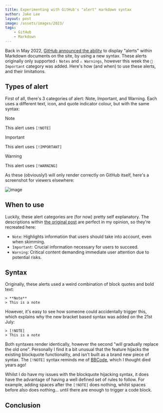 ```yaml
---
title: Experimenting with GitHub's "alert" markdown syntax
author: Jake Lee
layout: post
image: /assets/images/2023/
tags:
    - GitHub
    - Markdown
---
```


Back in May 2022, [GitHub announced the ability](https://github.com/orgs/community/discussions/16925) to display "alerts" within Markdown documents on the site, by using a new syntax. These alerts originally only supported `ℹ️ Notes` and `⚠️ Warnings`, however this week the `💬 Important` category was added. Here's how (and when) to use these alerts, and their limitations.

## Types of alert

First of all, there's 3 categories of alert: Note, Important, and Warning. Each uses a different text, icon, and quote indicator colour, but with the same syntax:

> [!NOTE]
> This alert uses `[!NOTE]` 

> [!IMPORTANT]
> This alert uses `[!IMPORTANT]`

> [!WARNING]
> This alert uses `[!WARNING]`

As these (obviously!) will only render correctly on GitHub itself, here's a screenshot for viewers elsewhere:

![image](https://github.com/JakeSteam/blog-programming/assets/12380876/63f0ef07-8b8f-4c1e-9119-431563475d55)

## When to use

Luckily, these alert categories are (for now) pretty self explanatory. The descriptions within [the original post](https://github.com/orgs/community/discussions/16925) are perfect in my opinion, so they're recreated here:
* `Note`: Highlights information that users should take into account, even when skimming.
* `Important`: Crucial information necessary for users to succeed.
* `Warning`: Critical content demanding immediate user attention due to potential risks.

## Syntax

Originally, these alerts used a weird combination of block quotes and bold text:

```
> **Note**
> This is a note
```

However, it's easy to see how someone could accidentally trigger this, which explains why the new bracket based syntax was added on the 21st July:

```
> [!NOTE]
> This is a note
```

Both syntaxes render identically, however the second "will gradually replace the old one". Personally I find it a bit unusual that the feature hijacks the existing blockquote functionality, and isn't built as a brand new piece of syntax. The `[!NOTE]` syntax reminds me of [BBCode](https://en.wikipedia.org/wiki/BBCode), which I thought died years ago!

Whilst I do have my issues with the blockquote hijacking syntax, it does have the advantage of having a well defined set of rules to follow. For example, adding spaces after the `[!NOTE]` does nothing, whilst spaces before also does nothing... until there are enough to trigger a code block.

## Conclusion
